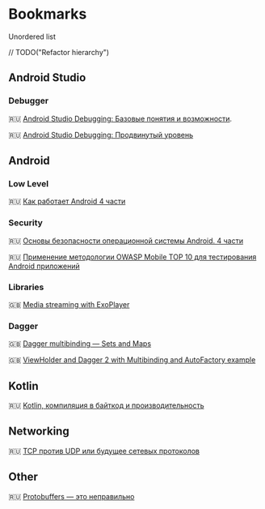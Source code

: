 # Bookmarks
Unordered list 

// TODO("Refactor hierarchy")

## Android Studio 

### Debugger
:ru: [Android Studio Debugging: Базовые понятия и возможности](https://medium.com/@artem_shevchenko/android-studio-debugging-%D0%B1%D0%B0%D0%B7%D0%BE%D0%B2%D1%8B%D0%B5-%D0%BF%D0%BE%D0%BD%D1%8F%D1%82%D0%B8%D1%8F-%D0%B8-%D0%B2%D0%BE%D0%B7%D0%BC%D0%BE%D0%B6%D0%BD%D0%BE%D1%81%D1%82%D0%B8-658ee6dcc641).

:ru: [Android Studio Debugging: Продвинутый уровень](https://medium.com/@artem_shevchenko/android-studio-debugging-%D0%BF%D1%80%D0%BE%D0%B4%D0%B2%D0%B8%D0%BD%D1%83%D1%82%D1%8B%D0%B9-%D1%83%D1%80%D0%BE%D0%B2%D0%B5%D0%BD%D1%8C-e05dac22439f)

## Android 

### Low Level
:ru: [Как работает Android 4 части](https://habr.com/ru/company/solarsecurity/blog/334796/)

### Security
:ru: [Основы безопасности операционной системы Android. 4 части](https://m.habr.com/ru/post/175517/)

:ru: [Применение методологии OWASP Mobile TOP 10 для тестирования Android приложений](https://habr.com/ru/post/352252/)

### Libraries
:uk: [Media streaming with ExoPlayer](https://developer.android.com/codelabs/exoplayer-intro#0)

### Dagger
:uk: [Dagger multibinding — Sets and Maps](https://medium.com/@hamidgh/dagger-multibinding-sets-and-maps-713254b7f734#.8cmale9uw)

:uk: [ViewHolder and Dagger 2 with Multibinding and AutoFactory example](http://frogermcs.github.io/inject-everything-viewholder-and-dagger-2-example/)

## Kotlin
:ru: [Kotlin, компиляция в байткод и производительность](https://habr.com/ru/company/inforion/blog/330060/)

## Networking 
:ru: [TCP против UDP или будущее сетевых протоколов](https://habr.com/ru/company/oleg-bunin/blog/461829/)

## Other
:ru: [Protobuffers — это неправильно](https://habr.com/ru/post/427265/)
